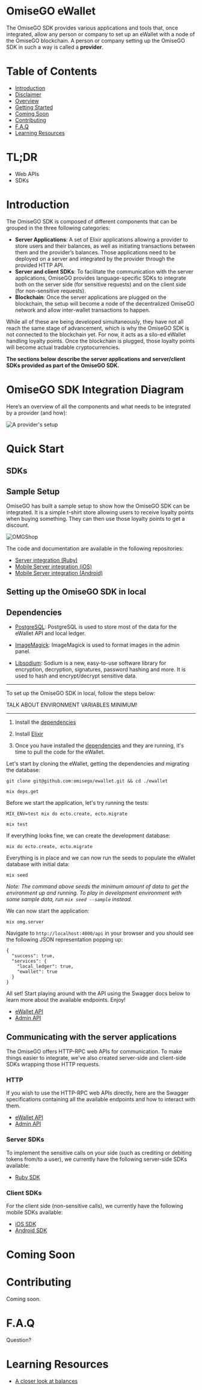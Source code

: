 OmiseGO eWallet
===============

The OmiseGO SDK provides various applications and tools that, once integrated, allow any person or company to set up an eWallet with a node of the OmiseGO blockchain. A person or company setting up the OmiseGO SDK in such a way is called a **provider**.

# Table of Contents

- [Introduction]()
- [Disclaimer]()
- [Overview]()
- [Getting Started]()
- [Coming Soon]()
- [Contributing]()
- [F.A.Q]()
- [Learning Resources]()

# TL;DR

- Web APIs
- SDKs

# Introduction

The OmiseGO SDK is composed of different components that can be grouped in the three following categories:

- __Server Applications__: A set of Elixir applications allowing a provider to store users and their balances, as well as initiating transactions between them and the provider’s balances. Those applications need to be deployed on a server and integrated by the provider through the provided HTTP API.
- __Server and client SDKs__: To facilitate the communication with the server applications, OmiseGO provides language-specific SDKs to integrate both on the server side (for sensitive requests) and on the client side (for non-sensitive requests).
- __Blockchain__: Once the server applications are plugged on the blockchain, the setup will become a node of the decentralized OmiseGO network and allow inter-wallet transactions to happen.

While all of these are being developed simultaneously, they have not all reach the same stage of advancement, which is why the OmiseGO SDK is not connected to the blockchain yet. For now, it acts as a silo-ed eWallet handling loyalty points. Once the blockchain is plugged, those loyalty points will become actual tradable cryptocurrencies.

__The sections below describe the server applications and server/client SDKs provided as part of the OmiseGO SDK.__

# OmiseGO SDK Integration Diagram

Here’s an overview of all the components and what needs to be integrated  by a provider (and how):

![A provider's setup](docs/images/provider_setup.jpg)

# Quick Start

## SDKs

## Sample Setup

OmiseGO has built a sample setup to show how the OmiseGO SDK can be integrated. It is a simple t-shirt store allowing users to receive loyalty points when buying something. They can then use those loyalty points to get a discount.

![OMGShop](docs/images/omgshop.png)

The code and documentation are available in the following repositories:

- [Server integration (Ruby)](https://github.com/omisego/sample-server)
- [Mobile Server integration (iOS)](https://github.com/omisego/sample-ios)
- [Mobile Server integration (Android)](https://github.com/omisego/sample-android)

## Setting up the OmiseGO SDK in local

## Dependencies

- [PostgreSQL](https://www.postgresql.org/): PostgreSQL is used to store most of the data for the eWallet API and local ledger.

- [ImageMagick](https://www.imagemagick.org/script/index.php): ImageMagick is used to format images in the admin panel.

- [Libsodium](https://github.com/jedisct1/libsodium): Sodium is a new, easy-to-use software library for encryption, decryption, signatures, password hashing and more. It is used to hash and encrypt/decrypt sensitive data.

---

To set up the OmiseGO SDK in local, follow the steps below:

TALK ABOUT ENVIRONMENT VARIABLES MINIMUM!

---

1. Install the [dependencies](#dependencies)

2. Install [Elixir](http://elixir-lang.github.io/install.html)

3. Once you have installed the [dependencies](#dependencies) and they are running, it's time to pull the code for the eWallet.

Let's start by cloning the eWallet, getting the dependencies and migrating the database:

```
git clone git@github.com:omisego/ewallet.git && cd ./ewallet
```

```
mix deps.get
```

Before we start the application, let's try running the tests:

```
MIX_ENV=test mix do ecto.create, ecto.migrate
```

```
mix test
```

If everything looks fine, we can create the development database:

```
mix do ecto.create, ecto.migrate
```

Everything is in place and we can now run the seeds to populate the eWallet database with initial data:

```
mix seed
```

_Note: The command above seeds the minimum amount of data to get the environment up and running. To play in development environment with some sample data, run `mix seed --sample` instead._

We can now start the application:

```
mix omg.server
```

Navigate to  `http://localhost:4000/api` in your browser and you should see the following JSON representation popping up:

```
{
  "success": true,
  "services": {
    "local_ledger": true,
    "ewallet": true
  }
}
```

All set! Start playing around with the API using the Swagger docs below to learn more about the available endpoints. Enjoy!

- [eWallet API](/apps/ewallet_api/swagger-doc.yaml)
- [Admin API](/apps/admin_api/swagger-doc.yaml)

## Communicating with the server applications

The OmiseGO offers HTTP-RPC web APIs for communication. To make things easier to integrate, we've also created server-side and client-side SDKs wrapping those HTTP requests.

### HTTP

If you wish to use the HTTP-RPC web APIs directly, here are the Swagger specifications containing all the available endpoints and how to interact with them.

- [eWallet API](/apps/ewallet_api/swagger-doc.yaml)
- [Admin API](/apps/admin_api/swagger-doc.yaml)

### Server SDKs

To implement the sensitive calls on your side (such as crediting or debiting tokens from/to a user), we currently have the following server-side SDKs available:

- [Ruby SDK](https://github.com/omisego/ruby-sdk)

### Client SDKs

For the client side (non-sensitive calls), we currently have the following mobile SDKs available:

- [iOS SDK](https://github.com/omisego/ios-sdk)
- [Android SDK](https://github.com/omisego/android-sdk)

# Coming Soon


# Contributing

Coming soon.

# F.A.Q

Question?

# Learning Resources

- [A closer look at balances](/docs/balances.md)
